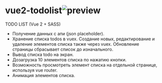 
# vue2-todolist![preview](https://user-images.githubusercontent.com/22976310/192249955-0f42db51-6f8c-46d6-8802-68d804ca54ca.gif)


TODO LIST (Vue 2 + SASS)

- Получение данных с апи (json placeholder).
- Хранение списка todos в vuex. Создание новых, редактирование и удаление элементов списка также через vuex. Обновление страницы сбрасывает список до изначального.
- Вывод списка todo на экран.
- Дозагрузка 10 элементов списка по нажатию кнопки.
- Возможность просмотреть элемент списка на отдельной странице, используя vue router.
- Анимация элементов списка.
